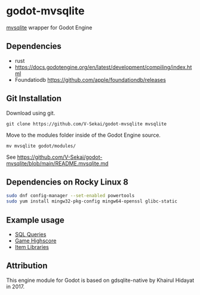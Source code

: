 # godot-mvsqlite

[mvsqlite](https://github.com/losfair/mvsqlite) wrapper for Godot Engine

## Dependencies

* rust
* https://docs.godotengine.org/en/latest/development/compiling/index.html
* Foundatiodb https://github.com/apple/foundationdb/releases

## Git Installation

Download using git.

```
git clone https://github.com/V-Sekai/godot-mvsqlite mvsqlite
```

Move to the modules folder inside of the Godot Engine source.

```
mv mvsqlite godot/modules/
```

See https://github.com/V-Sekai/godot-mvsqlite/blob/main/README.mvsqlite.md

## Dependencies on Rocky Linux 8

```bash
sudo dnf config-manager --set-enabled powertools
sudo yum install mingw32-pkg-config mingw64-openssl glibc-static
```

## Example usage

- [SQL Queries](https://github.com/godot-extended-libraries/godot-sqlite/blob/master/demo/SQLite/sql_queries.gd)
- [Game Highscore](https://github.com/godot-extended-libraries/godot-sqlite/blob/master/demo/SQLite/game_highscore.gd)
- [Item Libraries](https://github.com/godot-extended-libraries/godot-sqlite/blob/master/demo/SQLite/item_database.gd)

## Attribution

This engine module for Godot is based on gdsqlite-native by Khairul Hidayat in 2017.
